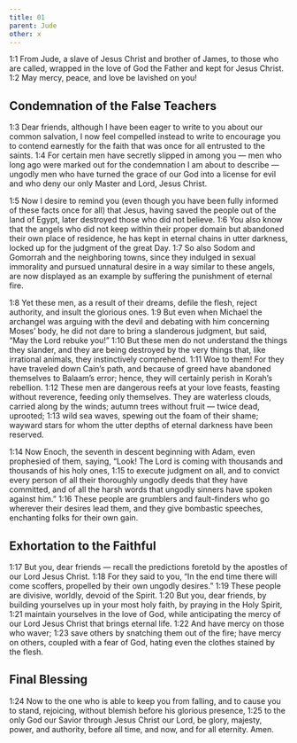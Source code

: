 ```yaml
---
title: 01
parent: Jude
other: x
---
```


<a name="1:1">1:1</a> From Jude, a slave of Jesus Christ and brother of James, to those who are called, wrapped in the love of God the Father and kept for Jesus Christ. <a name="1:2">1:2</a> May mercy, peace, and love be lavished on you!

## Condemnation of the False Teachers

<a name="1:3">1:3</a> Dear friends, although I have been eager to write to you about our common salvation, I now feel compelled instead to write to encourage you to contend earnestly for the faith that was once for all entrusted to the saints. <a name="1:4">1:4</a> For certain men have secretly slipped in among you — men who long ago were marked out for the condemnation I am about to describe — ungodly men who have turned the grace of our God into a license for evil and who deny our only Master and Lord, Jesus Christ.

<a name="1:5">1:5</a> Now I desire to remind you (even though you have been fully informed of these facts once for all) that Jesus, having saved the people out of the land of Egypt, later destroyed those who did not believe. <a name="1:6">1:6</a> You also know that the angels who did not keep within their proper domain but abandoned their own place of residence, he has kept in eternal chains in utter darkness, locked up for the judgment of the great Day. <a name="1:7">1:7</a> So also Sodom and Gomorrah and the neighboring towns, since they indulged in sexual immorality and pursued unnatural desire in a way similar to these angels, are now displayed as an example by suffering the punishment of eternal fire.

<a name="1:8">1:8</a> Yet these men, as a result of their dreams, defile the flesh, reject authority, and insult the glorious ones. <a name="1:9">1:9</a> But even when Michael the archangel was arguing with the devil and debating with him concerning Moses’ body, he did not dare to bring a slanderous judgment, but said, “May the Lord rebuke you!” <a name="1:10">1:10</a> But these men do not understand the things they slander, and they are being destroyed by the very things that, like irrational animals, they instinctively comprehend. <a name="1:11">1:11</a> Woe to them! For they have traveled down Cain’s path, and because of greed have abandoned themselves to Balaam’s error; hence, they will certainly perish in Korah’s rebellion. <a name="1:12">1:12</a> These men are dangerous reefs at your love feasts, feasting without reverence, feeding only themselves. They are waterless clouds, carried along by the winds; autumn trees without fruit — twice dead, uprooted; <a name="1:13">1:13</a> wild sea waves, spewing out the foam of their shame; wayward stars for whom the utter depths of eternal darkness have been reserved.

<a name="1:14">1:14</a> Now Enoch, the seventh in descent beginning with Adam, even prophesied of them, saying, “Look! The Lord is coming with thousands and thousands of his holy ones, <a name="1:15">1:15</a> to execute judgment on all, and to convict every person of all their thoroughly ungodly deeds that they have committed, and of all the harsh words that ungodly sinners have spoken against him.” <a name="1:16">1:16</a> These people are grumblers and fault-finders who go wherever their desires lead them, and they give bombastic speeches, enchanting folks for their own gain.

## Exhortation to the Faithful

<a name="1:17">1:17</a> But you, dear friends — recall the predictions foretold by the apostles of our Lord Jesus Christ. <a name="1:18">1:18</a> For they said to you, “In the end time there will come scoffers, propelled by their own ungodly desires.” <a name="1:19">1:19</a> These people are divisive, worldly, devoid of the Spirit. <a name="1:20">1:20</a> But you, dear friends, by building yourselves up in your most holy faith, by praying in the Holy Spirit, <a name="1:21">1:21</a> maintain yourselves in the love of God, while anticipating the mercy of our Lord Jesus Christ that brings eternal life. <a name="1:22">1:22</a> And have mercy on those who waver; <a name="1:23">1:23</a> save others by snatching them out of the fire; have mercy on others, coupled with a fear of God, hating even the clothes stained by the flesh.

## Final Blessing

<a name="1:24">1:24</a> Now to the one who is able to keep you from falling, and to cause you to stand, rejoicing, without blemish before his glorious presence, <a name="1:25">1:25</a> to the only God our Savior through Jesus Christ our Lord, be glory, majesty, power, and authority, before all time, and now, and for all eternity. Amen.
